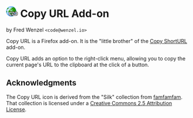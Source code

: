 # ![](https://raw.githubusercontent.com/fwenzel/copy-url/master/icon/copy-url-32.png) Copy URL Add-on
by Fred Wenzel ``<code@wenzel.io>``

Copy URL is a Firefox add-on. It is the "little brother" of the [Copy
ShortURL](http://github.com/fwenzel/copy-shorturl/) add-on.

Copy URL adds an option to the right-click menu, allowing you to copy the
current page's URL to the clipboard at the click of a button.

Acknowledgments
---------------
The Copy URL icon is derived from the "Silk" collection from
[famfamfam](http://www.famfamfam.com/lab/icons/silk/). That collection is licensed under
a [Creative Commons 2.5 Attribution License](http://creativecommons.org/licenses/by/2.5/).
